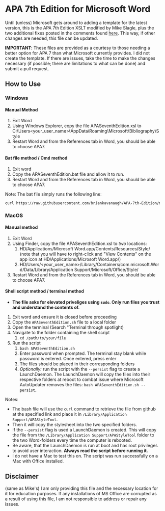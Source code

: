 # APA 7th Edition for Microsoft Word

Until (unless) Microsoft gets around to adding a template for the latest version, this is the APA 7th Edition XSLT modified by Mike Slagle, plus the two additional fixes posted in the comments found [here](https://answers.microsoft.com/en-us/msoffice/forum/all/apa-7th-edition-in-ms-word/486fc70e-b7c7-40df-89bb-f8fc07169d40). This way, if other changes are needed, this file can be updated.

**IMPORTANT**: These files are provided as a courtesy to those needing a better option for APA 7 than what Microsoft currently provides. I did not create the template. If there are issues, take the time to make the changes necessary (if possible; there are limitations to what can be done) and submit a pull request.

## How to Use

### Windows

#### Manual Method

1. Exit Word
2. Using Windows Explorer, copy the file APASeventhEdition.xsl to C:\Users\<your_user_name>\AppData\Roaming\Microsoft\Bibliography\Style
3. Restart Word and from the References tab in Word, you should be able to choose APA7.

#### Bat file method / Cmd method

1. Exit word
2. Copy the APASeventhEdition.bat file and allow it to run.
3. Restart Word and from the References tab in Word, you should be able to choose APA7.

Note: The bat file simply runs the following line:

```bash
curl https://raw.githubusercontent.com/briankavanaugh/APA-7th-Edition/main/APASeventhEdition.xsl -o "%appdata%\Microsoft\Bibliography\Style\APASeventhEdition.xsl"
```

### MacOS

#### Manual method

1. Exit Word
2. Using Finder, copy the file APASeventhEdition.xsl to *two* locations:
    1. HD/Applications/Microsoft Word.app/Contents/Resources/Style/ (note that you will have to right-click and "View Contents" on the app icon at HD/Applications/Microsoft Word.app/)
    2. HD/Users/\<your_user_name>/Library/Containers/com.microsoft.Word/Data/Library/Application Support/Microsoft/Office/Style/
3. Restart Word and from the References tab in Word, you should be able to choose APA7.

#### Shell script method / terminal method

* **The file asks for elevated priveliges using `sudo`. Only run files you trust and understand the contents of.**

1. Exit word and ensure it is closed before proceeding
2. Copy the `APASeventhEdition.sh` file to a local folder
3. Open the terminal (Search "Terminal through spotlight)
4. Navigate to the folder containing the shell script
    1. `cd /path/to/your/file`
5. Run the script
    1. `bash APASeventhEdition.sh`
    2. Enter password when prompted. The terminal stay blank while password is entered. Once entered, press enter
    3. The files should be placed in their corresponding folders
    4. *Optionally:* run the script with the `--persist` flag to create a LaunchDaemon. The LaunchDaemon will copy the files into their respective folders at reboot to combat issue where Microsoft AutoUpdater removes the files: `bash APASeventhEdition.sh --persist`.

Notes:  

* The bash file will use the `curl` command to retrieve the file from github at the specified link and place it in `/Library/Application Support/APAStyleTool`.
* Then it will copy the stylesheet into the two specified folders.
* If the `--persist` flag is used a LaunchDaemon is created. This will copy the file from the `/Library/Application Support/APAStyleTool` folder to the two Word-folders every time the computer is rebooted.
* Be aware, that the LaunchDaemon is run at boot and has root privileges to avoid user interaction. **Always read the script before running it.**
* I do not have a Mac to test this on. The script was run successfully on a Mac with Office installed.

## Disclaimer

(same as Mike's) I am only providing this file and the necessary location for it for education purposes. If any installations of MS Office are corrupted as a result of using this file, I am not responsible to address or repair any issues.
